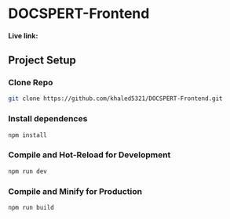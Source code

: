 # DOCSPERT-Frontend  

#### Live link:

## Project Setup

### Clone Repo

```sh
git clone https://github.com/khaled5321/DOCSPERT-Frontend.git
```

### Install dependences

```sh
npm install
```

### Compile and Hot-Reload for Development

```sh
npm run dev
```

### Compile and Minify for Production

```sh
npm run build
```